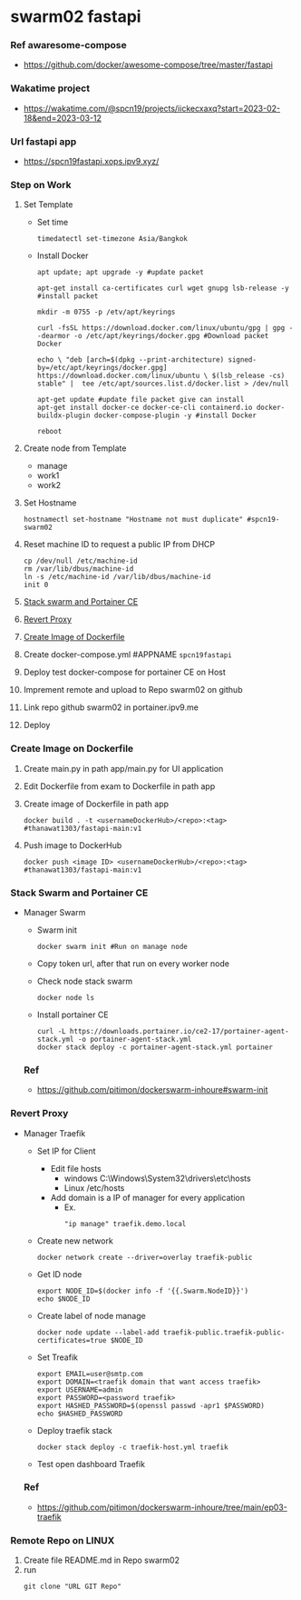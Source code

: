 # swarm02 fastapi

### Ref awaresome-compose
- https://github.com/docker/awesome-compose/tree/master/fastapi

### Wakatime project
- https://wakatime.com/@spcn19/projects/iickecxaxq?start=2023-02-18&end=2023-03-12

### Url fastapi app
- https://spcn19fastapi.xops.ipv9.xyz/

### Step on Work
 1. Set Template 

    - Set time
      ```
      timedatectl set-timezone Asia/Bangkok
      ```

    - Install Docker
      ```
      apt update; apt upgrade -y #update packet

      apt-get install ca-certificates curl wget gnupg lsb-release -y #install packet

      mkdir -m 0755 -p /etv/apt/keyrings

      curl -fsSL https://download.docker.com/linux/ubuntu/gpg | gpg --dearmor -o /etc/apt/keyrings/docker.gpg #Download packet Docker

      echo \ "deb [arch=$(dpkg --print-architecture) signed-by=/etc/apt/keyrings/docker.gpg] https://download.docker.com/linux/ubuntu \ $(lsb_release -cs) stable" |  tee /etc/apt/sources.list.d/docker.list > /dev/null

      apt-get update #update file packet give can install
      apt-get install docker-ce docker-ce-cli containerd.io docker-buildx-plugin docker-compose-plugin -y #install Docker

      reboot
      ```

 2. Create node from Template
    - manage
    - work1
    - work2

 3. Set Hostname
    ```
    hostnamectl set-hostname "Hostname not must duplicate" #spcn19-swarm02
    ```

 4. Reset machine ID to request a public IP from DHCP
    ```
    cp /dev/null /etc/machine-id
    rm /var/lib/dbus/machine-id
    ln -s /etc/machine-id /var/lib/dbus/machine-id
    init 0
    ```

 5. [Stack swarm and Portainer CE](#stack-swarm)
 6. [Revert Proxy](#revert-proxy)
 7. [Create Image of Dockerfile](#create-image-on-dockerfile)
 8. Create docker-compose.yml #APPNAME `spcn19fastapi`
 9. Deploy test docker-compose for portainer CE on Host
 10. Imprement remote and upload to Repo swarm02 on github
 11. Link repo github swarm02 in portainer.ipv9.me
 12. Deploy

### Create Image on Dockerfile
 1. Create main.py in path app/main.py for UI application
 2. Edit Dockerfile from exam to Dockerfile in path app
 3. Create image of Dockerfile in path app
 
    ```
    docker build . -t <usernameDockerHub>/<repo>:<tag> #thanawat1303/fastapi-main:v1
    ```
 4. Push image to DockerHub

     ```
     docker push <image ID> <usernameDockerHub>/<repo>:<tag> #thanawat1303/fastapi-main:v1
     ```

### Stack Swarm and Portainer CE
<a name="stack-swarm"></a>

 - Manager Swarm

   - Swarm init
     ```
     docker swarm init #Run on manage node
     ```

   - Copy token url, after that run on every worker node

   - Check node stack swarm
     ```
     docker node ls
     ```

   - Install portainer CE
     ```
     curl -L https://downloads.portainer.io/ce2-17/portainer-agent-stack.yml -o portainer-agent-stack.yml
     docker stack deploy -c portainer-agent-stack.yml portainer
     ```

   ### Ref
   - https://github.com/pitimon/dockerswarm-inhoure#swarm-init

### Revert Proxy
<a name="revert-proxy"></a>

 - Manager Traefik

   - Set IP for Client
     - Edit file hosts
       - windows C:\Windows\System32\drivers\etc\hosts
       - Linux /etc/hosts
     - Add domain is a IP of manager for every application 
       - Ex.
         ``` 
         "ip manage" traefik.demo.local
         ```

   - Create new network
     ```
     docker network create --driver=overlay traefik-public
     ```

   - Get ID node 
     ```
     export NODE_ID=$(docker info -f '{{.Swarm.NodeID}}') 
     echo $NODE_ID
     ```

   - Create label of node manage
     ```
     docker node update --label-add traefik-public.traefik-public-certificates=true $NODE_ID
     ```

   - Set Treafik
     ```
     export EMAIL=user@smtp.com
     export DOMAIN=<traefik domain that want access traefik>
     export USERNAME=admin
     export PASSWORD=<password traefik>
     export HASHED_PASSWORD=$(openssl passwd -apr1 $PASSWORD)
     echo $HASHED_PASSWORD
     ```

   - Deploy traefik stack
     ```
     docker stack deploy -c traefik-host.yml traefik
     ```
     
   - Test open dashboard Traefik

   ### Ref
   - https://github.com/pitimon/dockerswarm-inhoure/tree/main/ep03-traefik

### Remote Repo on LINUX
 1. Create file README.md in Repo swarm02 
 2. run
    ```
    git clone "URL GIT Repo"
    ```